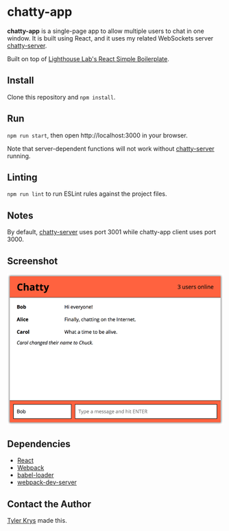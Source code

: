 # chatty-app

**chatty-app** is a single-page app to allow multiple users to chat in one window. It is built using React, and it uses my related WebSockets server [chatty-server](https://github.com/ty2k/chatty-server).

Built on top of [Lighthouse Lab's React Simple Boilerplate](https://github.com/lighthouse-labs/react-simple-boilerplate).

## Install

Clone this repository and `npm install`.

## Run

`npm run start`, then open http://localhost:3000 in your browser.

Note that server-dependent functions will not work without [chatty-server](https://github.com/ty2k/chatty-server) running.

## Linting

`npm run lint` to run ESLint rules against the project files.

## Notes

By default, [chatty-server](https://github.com/ty2k/chatty-server) uses port 3001 while chatty-app client uses port 3000.

## Screenshot

![Screenshot of Chatty App's index view](https://raw.githubusercontent.com/ty2k/chatty-app/master/docs/Screenshot-Chatty-App-index.png)

## Dependencies

* [React](https://www.npmjs.com/package/react)
* [Webpack](https://www.npmjs.com/package/webpack)
* [babel-loader](https://github.com/babel/babel-loader)
* [webpack-dev-server](https://github.com/webpack/webpack-dev-server)

## Contact the Author

[Tyler Krys](https://tylerkrys.ca) made this.
